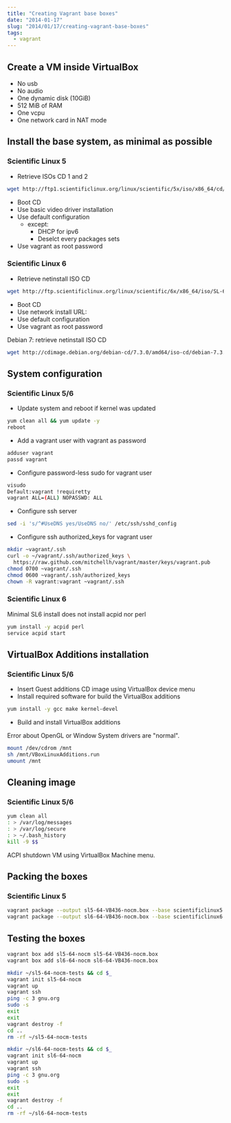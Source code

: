 ```yaml
---
title: "Creating Vagrant base boxes"
date: "2014-01-17"
slug: "2014/01/17/creating-vagrant-base-boxes"
tags:
  - vagrant
---
```


## Create a VM inside VirtualBox

- No usb
- No audio
- One dynamic disk (10GiB)
- 512 MiB of RAM
- One vcpu
- One network card in NAT mode

## Install the base system, as minimal as possible

### Scientific Linux 5

- Retrieve ISOs CD 1 and 2

``` sh
wget http://ftp1.scientificlinux.org/linux/scientific/5x/iso/x86_64/cd/SL.510.110513.CD.x86_64.disc{1,2}.iso
```

- Boot CD
- Use basic video driver installation
- Use default configuration
  - except:
    - DHCP for ipv6
    - Deselct every packages sets
- Use vagrant as root password

### Scientific Linux 6

- Retrieve netinstall ISO CD

``` sh
wget http://ftp.scientificlinux.org/linux/scientific/6x/x86_64/iso/SL-64-x86_64-2013-03-18-boot.iso
```

- Boot CD
- Use network install URL:
- Use default configuration
- Use vagrant as root password

Debian 7: retrieve netinstall ISO CD

``` sh
wget http://cdimage.debian.org/debian-cd/7.3.0/amd64/iso-cd/debian-7.3.0-amd64-netinst.iso
```

## System configuration

### Scientific Linux 5/6

- Update system and reboot if kernel was updated

``` sh
yum clean all && yum update -y
reboot
```

- Add a vagrant user with vagrant as password

``` sh
adduser vagrant
passd vagrant
```

- Configure password-less sudo for vagrant user

``` sh
visudo
Default:vagrant !requiretty
vagrant ALL=(ALL) NOPASSWD: ALL
```

- Configure ssh server

``` sh
sed -i 's/^#UseDNS yes/UseDNS no/' /etc/ssh/sshd_config
```

- Configure ssh authorized_keys for vagrant user

``` sh
mkdir ~vagrant/.ssh
curl -o ~/vagrant/.ssh/authorized_keys \
  https://raw.github.com/mitchellh/vagrant/master/keys/vagrant.pub
chmod 0700 ~vagrant/.ssh
chmod 0600 ~vagrant/.ssh/authorized_keys
chown -R vagrant:vagrant ~vagrant/.ssh
```

### Scientific Linux 6

Minimal SL6 install does not install acpid nor perl

``` sh
yum install -y acpid perl
service acpid start
```

## VirtualBox Additions installation

### Scientific Linux 5/6

- Insert Guest additions CD image using VirtualBox device menu
- Install required software for build the VirtualBox additions

``` sh
yum install -y gcc make kernel-devel
```

- Build and install VirtualBox additions

Error about OpenGL or Window System drivers are "normal".

``` sh
mount /dev/cdrom /mnt
sh /mnt/VBoxLinuxAdditions.run
umount /mnt
```

## Cleaning image

### Scientific Linux 5/6

``` sh
yum clean all
: > /var/log/messages
: > /var/log/secure
: > ~/.bash_history
kill -9 $$
```

ACPI shutdown VM using VirtualBox Machine menu.

## Packing the boxes

### Scientific Linux 5

``` sh
vagrant package --output sl5-64-VB436-nocm.box --base scientificlinux5
vagrant package --output sl6-64-VB436-nocm.box --base scientificlinux6
```

## Testing the boxes

``` sh
vagrant box add sl5-64-nocm sl5-64-VB436-nocm.box
vagrant box add sl6-64-nocm sl6-64-VB436-nocm.box
```

``` sh
mkdir ~/sl5-64-nocm-tests && cd $_
vagrant init sl5-64-nocm
vagrant up
vagrant ssh
ping -c 3 gnu.org
sudo -s
exit
exit
vagrant destroy -f
cd ..
rm -rf ~/sl5-64-nocm-tests
```

``` sh
mkdir ~/sl6-64-nocm-tests && cd $_
vagrant init sl6-64-nocm
vagrant up
vagrant ssh
ping -c 3 gnu.org
sudo -s
exit
exit
vagrant destroy -f
cd ..
rm -rf ~/sl6-64-nocm-tests
```
